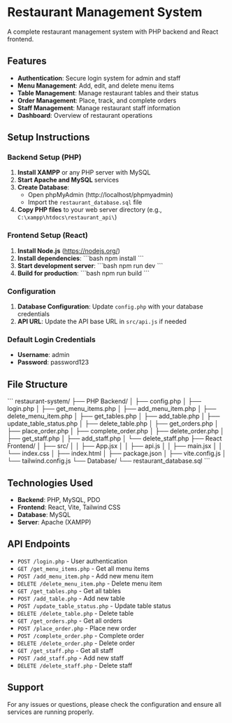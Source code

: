 # Restaurant Management System

A complete restaurant management system with PHP backend and React frontend.

## Features

- **Authentication**: Secure login system for admin and staff
- **Menu Management**: Add, edit, and delete menu items
- **Table Management**: Manage restaurant tables and their status
- **Order Management**: Place, track, and complete orders
- **Staff Management**: Manage restaurant staff information
- **Dashboard**: Overview of restaurant operations

## Setup Instructions

### Backend Setup (PHP)

1. **Install XAMPP** or any PHP server with MySQL
2. **Start Apache and MySQL** services
3. **Create Database**:
   - Open phpMyAdmin (http://localhost/phpmyadmin)
   - Import the `restaurant_database.sql` file
4. **Copy PHP files** to your web server directory (e.g., `C:\xampp\htdocs\restaurant_api\`)

### Frontend Setup (React)

1. **Install Node.js** (https://nodejs.org/)
2. **Install dependencies**:
   \`\`\`bash
   npm install
   \`\`\`
3. **Start development server**:
   \`\`\`bash
   npm run dev
   \`\`\`
4. **Build for production**:
   \`\`\`bash
   npm run build
   \`\`\`

### Configuration

1. **Database Configuration**: Update `config.php` with your database credentials
2. **API URL**: Update the API base URL in `src/api.js` if needed

### Default Login Credentials

- **Username**: admin
- **Password**: password123

## File Structure

\`\`\`
restaurant-system/
├── PHP Backend/
│   ├── config.php
│   ├── login.php
│   ├── get_menu_items.php
│   ├── add_menu_item.php
│   ├── delete_menu_item.php
│   ├── get_tables.php
│   ├── add_table.php
│   ├── update_table_status.php
│   ├── delete_table.php
│   ├── get_orders.php
│   ├── place_order.php
│   ├── complete_order.php
│   ├── delete_order.php
│   ├── get_staff.php
│   ├── add_staff.php
│   └── delete_staff.php
├── React Frontend/
│   ├── src/
│   │   ├── App.jsx
│   │   ├── api.js
│   │   ├── main.jsx
│   │   └── index.css
│   ├── index.html
│   ├── package.json
│   ├── vite.config.js
│   └── tailwind.config.js
└── Database/
    └── restaurant_database.sql
\`\`\`

## Technologies Used

- **Backend**: PHP, MySQL, PDO
- **Frontend**: React, Vite, Tailwind CSS
- **Database**: MySQL
- **Server**: Apache (XAMPP)

## API Endpoints

- `POST /login.php` - User authentication
- `GET /get_menu_items.php` - Get all menu items
- `POST /add_menu_item.php` - Add new menu item
- `DELETE /delete_menu_item.php` - Delete menu item
- `GET /get_tables.php` - Get all tables
- `POST /add_table.php` - Add new table
- `POST /update_table_status.php` - Update table status
- `DELETE /delete_table.php` - Delete table
- `GET /get_orders.php` - Get all orders
- `POST /place_order.php` - Place new order
- `POST /complete_order.php` - Complete order
- `DELETE /delete_order.php` - Delete order
- `GET /get_staff.php` - Get all staff
- `POST /add_staff.php` - Add new staff
- `DELETE /delete_staff.php` - Delete staff

## Support

For any issues or questions, please check the configuration and ensure all services are running properly.
